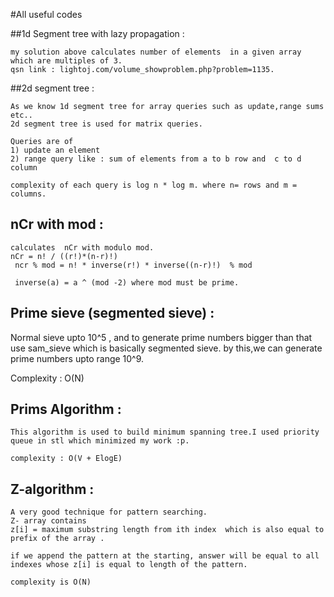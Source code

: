 #All useful codes 

##1d Segment tree with lazy propagation :
	
	my solution above calculates number of elements  in a given array which are multiples of 3.
	qsn link : lightoj.com/volume_showproblem.php?problem=1135.  

##2d segment tree :
 	
	As we know 1d segment tree for array queries such as update,range sums etc..
	2d segment tree is used for matrix queries. 

	Queries are of 
	1) update an element
	2) range query like : sum of elements from a to b row and  c to d column   

	complexity of each query is log n * log m. where n= rows and m = columns. 

## nCr with mod :

	calculates  nCr with modulo mod.
	nCr = n! / ((r!)*(n-r)!) 
	 ncr % mod = n! * inverse(r!) * inverse((n-r)!)  % mod

	 inverse(a) = a ^ (mod -2) where mod must be prime. 


## Prime sieve (segmented sieve) :

   Normal sieve upto 10^5 , and to generate prime numbers bigger than that 
   use sam_sieve which is basically segmented sieve. by this,we can generate
   prime numbers upto range 10^9.

   Complexity : O(N)

## Prims Algorithm :

	This algorithm is used to build minimum spanning tree.I used priority
	queue in stl which minimized my work :p.

	complexity : O(V + ElogE)           


## Z-algorithm :
	
	A very good technique for pattern searching.
	Z- array contains 	   
	z[i] = maximum substring length from ith index  which is also equal to 
	prefix of the array .

	if we append the pattern at the starting, answer will be equal to all
	indexes whose z[i] is equal to length of the pattern.

	complexity is O(N) 




